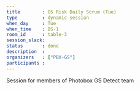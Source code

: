 ```yaml
---
title        : GS Risk Daily Scrum (Tue)
type         : dynamic-session
when_day     : Tue
when_time    : DS-1
room_id      : table-3
session_slack: 
status       : done
description  :
organizers   : ["PBX-GS"]
participants :
---
```



Session for members of Photobox GS Detect team
